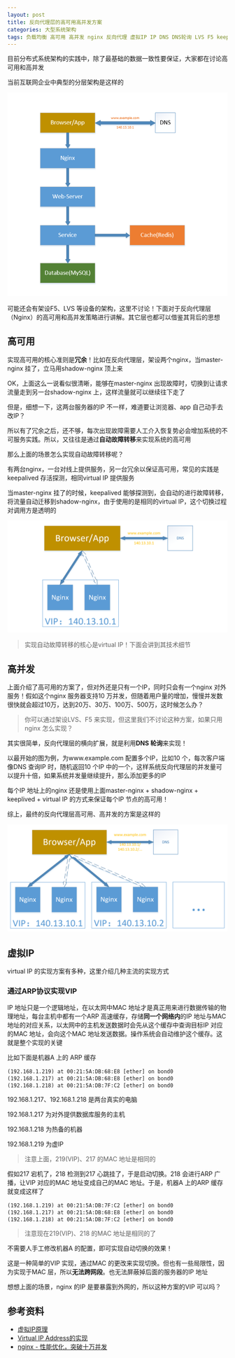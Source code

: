 ```yaml
---
layout: post
title: 反向代理层的高可用高并发方案
categories: 大型系统架构 
tags: 负载均衡 高可用 高并发 nginx 反向代理 虚拟IP IP DNS DNS轮询 LVS F5 keepalived HTTP web 架构 分布式 自动故障转移 冗余 ARP MAC 
---
```


目前分布式系统架构的实践中，除了最基础的数据一致性要保证，大家都在讨论高可用和高并发

当前互联网企业中典型的分层架构是这样的

![](../media/image/2019-02-19/01.png)

可能还会有架设F5、LVS 等设备的架构，这里不讨论！下面对于反向代理层（Nginx）的高可用和高并发策略进行讲解。其它层也都可以借鉴其背后的思想

## 高可用

实现高可用的核心准则是**冗余**！比如在反向代理层，架设两个nginx，当master-nginx 挂了，立马用shadow-nginx 顶上来

OK，上面这么一说看似很清晰，能够在master-nginx 出现故障时，切换到让请求流量走到另一台shadow-nginx 上，这样流量就可以继续往下走了

但是，细想一下，这两台服务器的IP 不一样，难道要让浏览器、app 自己动手去改IP？

所以有了冗余之后，还不够，每次出现故障需要人工介入恢复势必会增加系统的不可服务实践。所以，又往往是通过**自动故障转移**来实现系统的高可用

那么上面的场景怎么实现自动故障转移呢？

有两台nginx，一台对线上提供服务，另一台冗余以保证高可用，常见的实践是keepalived 存活探测，相同virtual IP 提供服务

当master-nginx 挂了的时候，keepalived 能够探测到，会自动的进行故障转移，将流量自动迁移到shadow-nginx，由于使用的是相同的virtual IP，这个切换过程对调用方是透明的

![高可用](../media/image/2019-02-19/02.png)

>实现自动故障转移的核心是virtual IP！下面会讲到其技术细节

## 高并发

上面介绍了高可用的方案了，但对外还是只有一个IP，同时只会有一个nginx 对外服务！假如这个nginx 服务器支持10 万并发，但随着用户量的增加，慢慢并发数很快就会超过10万，达到20万、30万、100万、500万，这时候怎么办？

>你可以通过架设LVS、F5 来实现，但这里我们不讨论这种方案，如果只用nginx 怎么实现？

其实很简单，反向代理层的横向扩展，就是利用**DNS 轮询**来实现！

以最开始的图为例，为www.example.com 配置多个IP，比如10 个，每次客户端像DNS 查询IP 时，随机返回10 个IP 中的一个，这样系统反向代理层的并发量可以提升十倍，如果系统并发量继续提升，那么添加更多的IP

每个IP 地址上的nginx 还是使用上面master-nginx + shadow-nginx + keeplived + virtual IP 的方式来保证每个IP 节点的高可用！

综上，最终的反向代理层高可用、高并发的方案是这样的

![高并发](../media/image/2019-02-19/03.png)

## 虚拟IP

virtual IP 的实现方案有多种，这里介绍几种主流的实现方式

### 通过ARP协议实现VIP

IP 地址只是一个逻辑地址，在以太网中MAC 地址才是真正用来进行数据传输的物理地址，每台主机中都有一个ARP 高速缓存，存储**同一个网络内**的IP 地址与MAC 地址的对应关系，以太网中的主机发送数据时会先从这个缓存中查询目标IP 对应的MAC 地址，会向这个MAC 地址发送数据。操作系统会自动维护这个缓存。这就是整个实现的关键

比如下面是机器A 上的 ARP 缓存

```
(192.168.1.219) at 00:21:5A:DB:68:E8 [ether] on bond0
(192.168.1.217) at 00:21:5A:DB:68:E8 [ether] on bond0
(192.168.1.218) at 00:21:5A:DB:7F:C2 [ether] on bond0
```

192.168.1.217、192.168.1.218 是两台真实的电脑

192.168.1.217 为对外提供数据库服务的主机

192.168.1.218 为热备的机器

192.168.1.219 为虚IP

>注意上面，219(VIP)、217 的MAC 地址是相同的

假如217 宕机了，218 检测到217 心跳挂了，于是启动切换。218 会进行ARP 广播，让VIP 对应的MAC 地址变成自己的MAC 地址。于是，机器A 上的ARP 缓存就变成这样了

```
(192.168.1.219) at 00:21:5A:DB:7F:C2 [ether] on bond0
(192.168.1.217) at 00:21:5A:DB:68:E8 [ether] on bond0
(192.168.1.218) at 00:21:5A:DB:7F:C2 [ether] on bond0
```

>注意现在219(VIP)、218 的MAC 地址是相同的了

不需要人手工修改机器A 的配置，即可实现自动切换的效果！

这是一种简单的VIP 实现，通过MAC 的更改来实现切换。但也有一些局限性，因为实现于MAC 层，所以**无法跨网段**。也无法屏蔽掉后面的服务器的IP 地址

想想上面的场景，nginx 的IP 是要暴露到外网的，所以这种方案的VIP 可以吗？

### 



## 参考资料

* [虚拟IP原理](https://www.cnblogs.com/shijingxiang/articles/4521498.html)
* [Virtual IP Address的实现](https://blog.csdn.net/JackLiu16/article/details/79512927)
* [nginx - 性能优化，突破十万并发](http://www.cnblogs.com/ldms/p/3525383.html)

